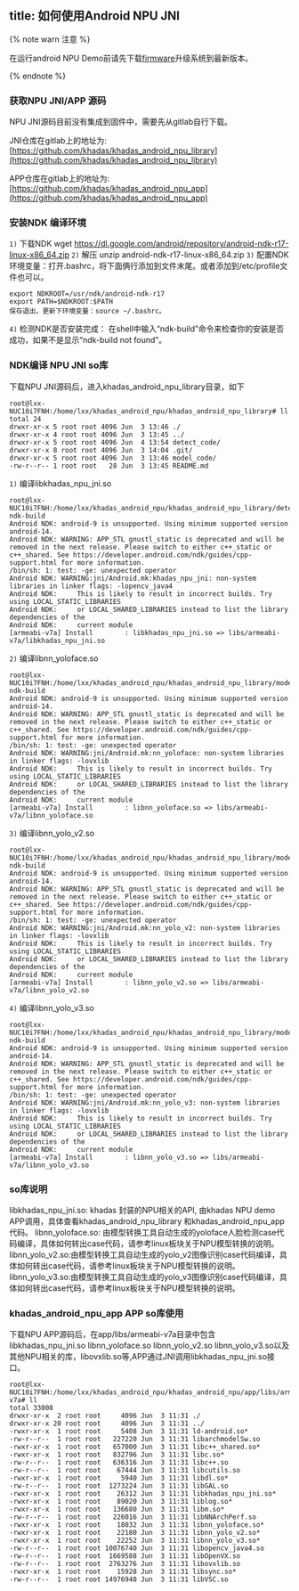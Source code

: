 title: 如何使用Android NPU JNI
---

{% note warn 注意 %}

在运行android NPU Demo前请先下载[firmware](/zh-cn/firmware/Vim3AndroidFirmware.html)升级系统到最新版本。

{% endnote %}


### 获取NPU JNI/APP 源码

NPU JNI源码目前没有集成到固件中，需要先从gitlab自行下载。

JNI仓库在gitlab上的地址为:[https://github.com/khadas/khadas_android_npu_library](https://github.com/khadas/khadas_android_npu_library)

APP仓库在gitlab上的地址为:[https://github.com/khadas/khadas_android_npu_app](https://github.com/khadas/khadas_android_npu_app)

### 安装NDK 编译环境

``1)`` 下载NDK
	wget https://dl.google.com/android/repository/android-ndk-r17-linux-x86_64.zip 
``2)`` 解压
	unzip android-ndk-r17-linux-x86_64.zip
``3)`` 配置NDK环境变量：打开.bashrc，将下面俩行添加到文件末尾。或者添加到/etc/profile文件也可以。

	export NDKROOT=/usr/ndk/android-ndk-r17
	export PATH=$NDKROOT:$PATH
	保存退出，更新下环境变量：source ~/.bashrc。

``4)`` 检测NDK是否安装完成：
	在shell中输入“ndk-build”命令来检查你的安装是否成功，如果不是显示“ndk-build not found”。

### NDK编译 NPU JNI so库
下载NPU JNI源码后，进入khadas_android_npu_library目录，如下

```shell
root@lxx-NUC10i7FNH:/home/lxx/khadas_android_npu/khadas_android_npu_library# ll
total 24
drwxr-xr-x 5 root root 4096 Jun  3 13:46 ./
drwxr-xr-x 4 root root 4096 Jun  3 13:45 ../
drwxr-xr-x 5 root root 4096 Jun  4 13:54 detect_code/
drwxr-xr-x 8 root root 4096 Jun  3 14:04 .git/
drwxr-xr-x 5 root root 4096 Jun  3 13:46 model_code/
-rw-r--r-- 1 root root   28 Jun  3 13:45 README.md
```
``1)`` 编译libkhadas_npu_jni.so 
```shell
root@lxx-NUC10i7FNH:/home/lxx/khadas_android_npu/khadas_android_npu_library/detect_code# ndk-build 
Android NDK: android-9 is unsupported. Using minimum supported version android-14.    
Android NDK: WARNING: APP_STL gnustl_static is deprecated and will be removed in the next release. Please switch to either c++_static or c++_shared. See https://developer.android.com/ndk/guides/cpp-support.html for more information.    
/bin/sh: 1: test: -ge: unexpected operator
Android NDK: WARNING:jni/Android.mk:khadas_npu_jni: non-system libraries in linker flags: -lopencv_java4    
Android NDK:     This is likely to result in incorrect builds. Try using LOCAL_STATIC_LIBRARIES    
Android NDK:     or LOCAL_SHARED_LIBRARIES instead to list the library dependencies of the    
Android NDK:     current module    
[armeabi-v7a] Install        : libkhadas_npu_jni.so => libs/armeabi-v7a/libkhadas_npu_jni.so
```
``2)`` 编译libnn_yoloface.so
```shell
root@lxx-NUC10i7FNH:/home/lxx/khadas_android_npu/khadas_android_npu_library/model_code/detect_yoloface# ndk-build 
Android NDK: android-9 is unsupported. Using minimum supported version android-14.    
Android NDK: WARNING: APP_STL gnustl_static is deprecated and will be removed in the next release. Please switch to either c++_static or c++_shared. See https://developer.android.com/ndk/guides/cpp-support.html for more information.    
/bin/sh: 1: test: -ge: unexpected operator
Android NDK: WARNING:jni/Android.mk:nn_yoloface: non-system libraries in linker flags: -lovxlib    
Android NDK:     This is likely to result in incorrect builds. Try using LOCAL_STATIC_LIBRARIES    
Android NDK:     or LOCAL_SHARED_LIBRARIES instead to list the library dependencies of the    
Android NDK:     current module    
[armeabi-v7a] Install        : libnn_yoloface.so => libs/armeabi-v7a/libnn_yoloface.so
```
``3)`` 编译libnn_yolo_v2.so
```shell
root@lxx-NUC10i7FNH:/home/lxx/khadas_android_npu/khadas_android_npu_library/model_code/detect_yolo_v2# ndk-build 
Android NDK: android-9 is unsupported. Using minimum supported version android-14.    
Android NDK: WARNING: APP_STL gnustl_static is deprecated and will be removed in the next release. Please switch to either c++_static or c++_shared. See https://developer.android.com/ndk/guides/cpp-support.html for more information.    
/bin/sh: 1: test: -ge: unexpected operator
Android NDK: WARNING:jni/Android.mk:nn_yolo_v2: non-system libraries in linker flags: -lovxlib    
Android NDK:     This is likely to result in incorrect builds. Try using LOCAL_STATIC_LIBRARIES    
Android NDK:     or LOCAL_SHARED_LIBRARIES instead to list the library dependencies of the    
Android NDK:     current module    
[armeabi-v7a] Install        : libnn_yolo_v2.so => libs/armeabi-v7a/libnn_yolo_v2.so
```
``4)`` 编译libnn_yolo_v3.so
```shell
root@lxx-NUC10i7FNH:/home/lxx/khadas_android_npu/khadas_android_npu_library/model_code/detect_yolo_v3# ndk-build 
Android NDK: android-9 is unsupported. Using minimum supported version android-14.    
Android NDK: WARNING: APP_STL gnustl_static is deprecated and will be removed in the next release. Please switch to either c++_static or c++_shared. See https://developer.android.com/ndk/guides/cpp-support.html for more information.    
/bin/sh: 1: test: -ge: unexpected operator
Android NDK: WARNING:jni/Android.mk:nn_yolo_v3: non-system libraries in linker flags: -lovxlib    
Android NDK:     This is likely to result in incorrect builds. Try using LOCAL_STATIC_LIBRARIES    
Android NDK:     or LOCAL_SHARED_LIBRARIES instead to list the library dependencies of the    
Android NDK:     current module    
[armeabi-v7a] Install        : libnn_yolo_v3.so => libs/armeabi-v7a/libnn_yolo_v3.so
```
### so库说明
libkhadas_npu_jni.so: khadas 封装的NPU相关的API, 由khadas NPU demo APP调用，具体查看khadas_android_npu_library 和khadas_android_npu_app 代码。
libnn_yoloface.so: 由模型转换工具自动生成的yoloface人脸检测case代码编译，具体如何转出case代码，请参考linux板块关于NPU模型转换的说明。
libnn_yolo_v2.so:由模型转换工具自动生成的yolo_v2图像识别case代码编译，具体如何转出case代码，请参考linux板块关于NPU模型转换的说明。
libnn_yolo_v3.so:由模型转换工具自动生成的yolo_v3图像识别case代码编译，具体如何转出case代码，请参考linux板块关于NPU模型转换的说明。

### khadas_android_npu_app APP so库使用
下载NPU APP源码后，在app/libs/armeabi-v7a目录中包含libkhadas_npu_jni.so libnn_yoloface.so libnn_yolo_v2.so libnn_yolo_v3.so以及其他NPU相关的库，libovxlib.so等,APP通过JNI调用libkhadas_npu_jni.so接口。 
```shell
root@lxx-NUC10i7FNH:/home/lxx/khadas_android_npu/khadas_android_npu/app/libs/armeabi-v7a# ll
total 33008
drwxr-xr-x  2 root root     4096 Jun  3 11:31 ./
drwxr-xr-x 20 root root     4096 Jun  3 11:31 ../
-rwxr-xr-x  1 root root     5408 Jun  3 11:31 ld-android.so*
-rw-r--r--  1 root root   227220 Jun  3 11:31 libarchmodelSw.so
-rwxr-xr-x  1 root root   657000 Jun  3 11:31 libc++_shared.so*
-rwxr-xr-x  1 root root   832796 Jun  3 11:31 libc.so*
-rw-r--r--  1 root root   636316 Jun  3 11:31 libc++.so
-rw-r--r--  1 root root    67444 Jun  3 11:31 libcutils.so
-rwxr-xr-x  1 root root     5940 Jun  3 11:31 libdl.so*
-rw-r--r--  1 root root  1273224 Jun  3 11:31 libGAL.so
-rwxr-xr-x  1 root root    26312 Jun  3 11:31 libkhadas_npu_jni.so*
-rwxr-xr-x  1 root root    89020 Jun  3 11:31 liblog.so*
-rwxr-xr-x  1 root root   136680 Jun  3 11:31 libm.so*
-rw-r--r--  1 root root   226016 Jun  3 11:31 libNNArchPerf.so
-rwxr-xr-x  1 root root    18032 Jun  3 11:31 libnn_yoloface.so*
-rwxr-xr-x  1 root root    22180 Jun  3 11:31 libnn_yolo_v2.so*
-rwxr-xr-x  1 root root    22252 Jun  3 11:31 libnn_yolo_v3.so*
-rw-r--r--  1 root root 10076740 Jun  3 11:31 libopencv_java4.so
-rw-r--r--  1 root root  1669588 Jun  3 11:31 libOpenVX.so
-rw-r--r--  1 root root  2763276 Jun  3 11:31 libovxlib.so
-rwxr-xr-x  1 root root    15928 Jun  3 11:31 libsync.so*
-rw-r--r--  1 root root 14976940 Jun  3 11:31 libVSC.so
```



